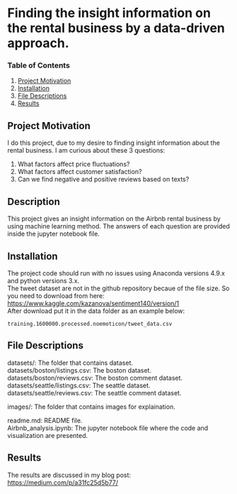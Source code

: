 # Finding the insight information on the rental business by a data-driven approach.
### Table of Contents 
1. [Project Motivation](#Project-Motivation)
2. [Installation](#Installation)
3. [File Descriptions](#File-Descriptions)
4. [Results](#Results)

## Project Motivation
I do this project, due to my desire to finding insight information about the rental business. I am curious about these 3 questions:
1. What factors affect price fluctuations?
2. What factors affect customer satisfaction?
3. Can we find negative and positive reviews based on texts?

## Description
This project gives an insight information on the Airbnb rental business by using machine learning method. 
The answers of each question are provided inside the jupyter notebook file. 

## Installation
The project code should run with no issues using Anaconda versions 4.9.x and python versions 3.x. </br>
The tweet dataset are not in the github repository becaue of the file size. So you need to download from here:
https://www.kaggle.com/kazanova/sentiment140/version/1 </br>
After download put it in the data folder as an example below: </br>
```
training.1600000.processed.noemoticon/tweet_data.csv
```
## File Descriptions
datasets/: The folder that contains dataset. <br/>
datasets/boston/listings.csv: The boston dataset. <br/>
datasets/boston/reviews.csv: The boston comment dataset. <br/>
datasets/seattle/listings.csv: The seattle dataset. <br/>
datasets/seattle/reviews.csv: The seattle comment dataset. <br/>

images/: The folder that contains images for explaination. <br/>

readme.md: README file. <br/>
Airbnb_analysis.ipynb: The jupyter notebook file where the code and visualization are presented.

## Results
The results are discussed in my blog post: <br/>
https://medium.com/p/a31fc25d5b77/
